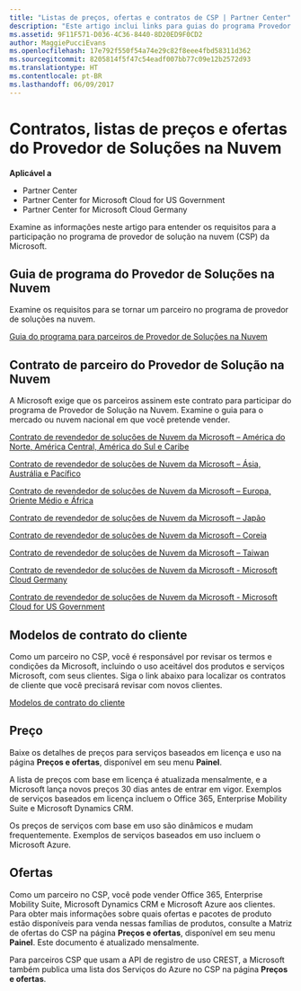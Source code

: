 ```yaml
---
title: "Listas de preços, ofertas e contratos de CSP | Partner Center"
description: "Este artigo inclui links para guias do programa Provedor de Soluções na Nuvem, contratos de parceiro, contratos do cliente, listas de preços e ofertas."
ms.assetid: 9F11F571-D036-4C36-8440-8D20ED9F0CD2
author: MaggiePucciEvans
ms.openlocfilehash: 17e792f550f54a74e29c82f8eee4fbd58311d362
ms.sourcegitcommit: 8205814f5f47c54eadf007bb77c09e12b2572d93
ms.translationtype: HT
ms.contentlocale: pt-BR
ms.lasthandoff: 06/09/2017
---
```

# <a name="cloud-solution-provider-agreements-price-lists-and-offers"></a>Contratos, listas de preços e ofertas do Provedor de Soluções na Nuvem

**Aplicável a**

-  Partner Center
-  Partner Center for Microsoft Cloud for US Government
-  Partner Center for Microsoft Cloud Germany


Examine as informações neste artigo para entender os requisitos para a participação no programa de provedor de solução na nuvem (CSP) da Microsoft. 

## <a href="" id="programguide"></a>Guia de programa do Provedor de Soluções na Nuvem


Examine os requisitos para se tornar um parceiro no programa de provedor de soluções na nuvem.

[Guia do programa para parceiros de Provedor de Soluções na Nuvem](http://go.microsoft.com/fwlink/p/?LinkId=617100)

## <a href="" id="partneragreement"></a>Contrato de parceiro do Provedor de Solução na Nuvem


A Microsoft exige que os parceiros assinem este contrato para participar do programa de Provedor de Solução na Nuvem. Examine o guia para o mercado ou nuvem nacional em que você pretende vender.

[Contrato de revendedor de soluções de Nuvem da Microsoft – América do Norte, América Central, América do Sul e Caribe](http://go.microsoft.com/fwlink/p/?LinkId=617094)

[Contrato de revendedor de soluções de Nuvem da Microsoft – Ásia, Austrália e Pacífico](http://go.microsoft.com/fwlink/p/?LinkId=617095)

[Contrato de revendedor de soluções de Nuvem da Microsoft – Europa, Oriente Médio e África](http://go.microsoft.com/fwlink/p/?LinkId=617096)

[Contrato de revendedor de soluções de Nuvem da Microsoft – Japão](http://go.microsoft.com/fwlink/p/?LinkId=617097)

[Contrato de revendedor de soluções de Nuvem da Microsoft – Coreia](http://go.microsoft.com/fwlink/p/?LinkId=617098)

[Contrato de revendedor de soluções de Nuvem da Microsoft – Taiwan](http://go.microsoft.com/fwlink/p/?LinkId=617099)

[Contrato de revendedor de soluções de Nuvem da Microsoft - Microsoft Cloud Germany](https://go.microsoft.com/fwlink/p/?linkid=831385)

[Contrato de revendedor de soluções de Nuvem da Microsoft - Microsoft Cloud for US Government](https://go.microsoft.com/fwlink/p/?linkid=843364)

## <a href="" id="customeragreementtemplate"></a>Modelos de contrato do cliente


Como um parceiro no CSP, você é responsável por revisar os termos e condições da Microsoft, incluindo o uso aceitável dos produtos e serviços Microsoft, com seus clientes. Siga o link abaixo para localizar os contratos de cliente que você precisará revisar com novos clientes. 

[Modelos de contrato do cliente](agreements.md)

## <a name="pricing"></a>Preço


Baixe os detalhes de preços para serviços baseados em licença e uso na página **Preços e ofertas**, disponível em seu menu **Painel**. 

A lista de preços com base em licença é atualizada mensalmente, e a Microsoft lança novos preços 30 dias antes de entrar em vigor. Exemplos de serviços baseados em licença incluem o Office 365, Enterprise Mobility Suite e Microsoft Dynamics CRM. 

Os preços de serviços com base em uso são dinâmicos e mudam frequentemente. Exemplos de serviços baseados em uso incluem o Microsoft Azure.


## <a name="offers"></a>Ofertas


Como um parceiro no CSP, você pode vender Office 365, Enterprise Mobility Suite, Microsoft Dynamics CRM e Microsoft Azure aos clientes. Para obter mais informações sobre quais ofertas e pacotes de produto estão disponíveis para venda nessas famílias de produtos, consulte a Matriz de ofertas do CSP na página **Preços e ofertas**, disponível em seu menu **Painel**. Este documento é atualizado mensalmente.

Para parceiros CSP que usam a API de registro de uso CREST, a Microsoft também publica uma lista dos Serviços do Azure no CSP na página **Preços e ofertas**.



